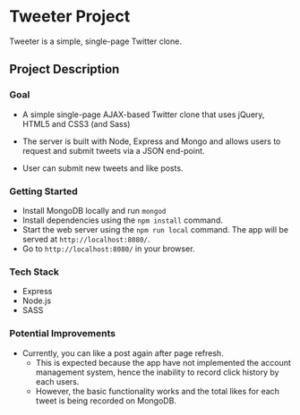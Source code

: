 # Tweeter Project

Tweeter is a simple, single-page Twitter clone.

## Project Description
### Goal
- A simple single-page AJAX-based Twitter clone that uses jQuery, HTML5 and CSS3 (and Sass)

- The server is built with Node, Express and Mongo and allows users to request and submit tweets via a JSON end-point. 

- User can submit new tweets and like posts.

### Getting Started
- Install MongoDB locally and run `mongod`
- Install dependencies using the `npm install` command.
- Start the web server using the `npm run local` command. The app will be served at `http://localhost:8080/`.
- Go to `http://localhost:8080/` in your browser.

### Tech Stack

- Express
- Node.js
- SASS

### Potential Improvements
- Currently, you can like a post again after page refresh. 
    - This is expected because the app have not implemented the account management system, hence the inability to record click history by each users. 
    - However, the basic functionality works and the total likes for each tweet is being recorded on MongoDB.
